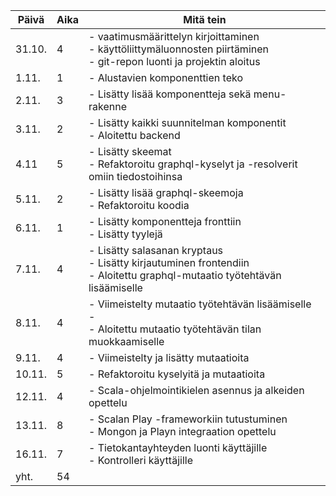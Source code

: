 Päivä | Aika | Mitä tein
--- | --- | ---
31.10. | 4 | - vaatimusmäärittelyn kirjoittaminen<br> - käyttöliittymäluonnosten piirtäminen<br> - git-repon luonti ja projektin aloitus
1.11. | 1 | - Alustavien komponenttien teko
2.11. | 3 | - Lisätty lisää komponentteja sekä menu-rakenne <br>
3.11. | 2 | - Lisätty kaikki suunnitelman komponentit <br> - Aloitettu backend
4.11 | 5 | - Lisätty skeemat <br> - Refaktoroitu graphql-kyselyt ja -resolverit omiin tiedostoihinsa <br>
5.11. | 2 | - Lisätty lisää graphql-skeemoja <br> - Refaktoroitu koodia
6.11. | 1 | - Lisätty komponentteja fronttiin <br> - Lisätty tyylejä
7.11. | 4 | - Lisätty salasanan kryptaus <br> - Lisätty kirjautuminen frontendiin <br> - Aloitettu graphql-mutaatio työtehtävän lisäämiselle
8.11. | 4 | - Viimeistelty mutaatio työtehtävän lisäämiselle - <br> - Aloitettu mutaatio työtehtävän tilan muokkaamiselle
9.11. | 4 | - Viimeistelty ja lisätty mutaatioita
10.11. | 5 | - Refaktoroitu kyselyitä ja mutaatioita
12.11. | 4 | - Scala-ohjelmointikielen asennus ja alkeiden opettelu
13.11. | 8 | - Scalan Play -frameworkiin tutustuminen <br> - Mongon ja Playn integraation opettelu
16.11. | 7 | - Tietokantayhteyden luonti käyttäjille <br> - Kontrolleri käyttäjille
yht. | 54 |